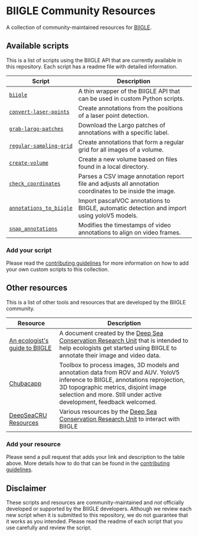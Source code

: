 # BIIGLE Community Resources

A collection of community-maintained resources for [BIIGLE](https://biigle.de).

## Available scripts

This is a list of scripts using the BIIGLE API that are currently available in this repository. Each script has a readme file with detailed information.

| Script                                           | Description                                                                                              |
|--------------------------------------------------|----------------------------------------------------------------------------------------------------------|
| [`biigle`](biigle)                               | A thin wrapper of the BIIGLE API that can be used in custom Python scripts.                              |
| [`convert-laser-points`](convert-laser-points)   | Create annotations from the positions of a laser point detection.                                        |
| [`grab-largo-patches`](grab-largo-patches)       | Download the Largo patches of annotations with a specific label.                                         |
| [`regular-sampling-grid`](regular-sampling-grid) | Create annotations that form a regular grid for all images of a volume.                                  |
| [`create-volume`](create-volume)                 | Create a new volume based on files found in a local directory.                                           |
| [`check_coordinates`](check_coordinates)         | Parses a CSV image annotation report file and adjusts all annotation coordinates to be inside the image. |
| [`annotations_to_biigle`](annotations_to_biigle) | Import pascalVOC annotations to BIIGLE, automatic detection and import using yoloV5 models.              |
| [`snap_annotations`](snap_annotations) | Modifies the timestamps of video annotations to align on video frames.              |
### Add your script

Please read the [contributing guidelines](CONTRIBUTING.md) for more information on how to add your own custom scripts to this collection.

## Other resources

This is a list of other tools and resources that are developed by the BIIGLE community.

| Resource                                         | Description                                                                                              |
|--------------------------------------------------|----------------------------------------------------------------------------------------------------------|
| [An ecologist's guide to BIIGLE](https://doi.org/10.5281/zenodo.7728926) | A document created by the [Deep Sea Conservation Research Unit](https://deepseacru.org) that is intended to help ecologists get started using BIIGLE to annotate their image and video data. |
| [Chubacapp](https://github.com/marinmarcillat/CHUBACAPP) | Toolbox to process images, 3D models and annotation data from ROV and AUV. YoloV5 inference to BIIGLE, annotations reprojection, 3D topographic metrics, disjoint image selection and more. Still under active development, feedback welcomed. |
| [DeepSeaCRU Resources](https://github.com/DeepSeaCRU/BIIGLE-resources) | Various resources by the [Deep Sea Conservation Research Unit](https://deepseacru.org) to interact with BIIGLE |

### Add your resource

Please send a pull request that adds your link and description to the table above. More details how to do that can be found in the [contributing guidelines](CONTRIBUTING.md).

## Disclaimer

These scripts and resources are community-maintained and *not* officially developed or supported by the BIIGLE developers. Although we review each new script when it is submitted to this repository, we do not guarantee that it works as you intended. Please read the readme of each script that you use carefully and review the script.
